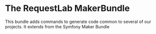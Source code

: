 The RequestLab MakerBundle
==========================

This bundle adds commands to generate code common to several of our projects.  It extends from the Symfony Maker Bundle